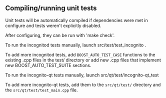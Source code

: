 Compiling/running unit tests
------------------------------------

Unit tests will be automatically compiled if dependencies were met in configure
and tests weren't explicitly disabled.

After configuring, they can be run with 'make check'.

To run the incognitod tests manually, launch src/test/test_incognito .

To add more incognitod tests, add `BOOST_AUTO_TEST_CASE` functions to the existing
.cpp files in the test/ directory or add new .cpp files that
implement new BOOST_AUTO_TEST_SUITE sections.

To run the incognito-qt tests manually, launch src/qt/test/incognito-qt_test

To add more incognito-qt tests, add them to the `src/qt/test/` directory and
the `src/qt/test/test_main.cpp` file.
